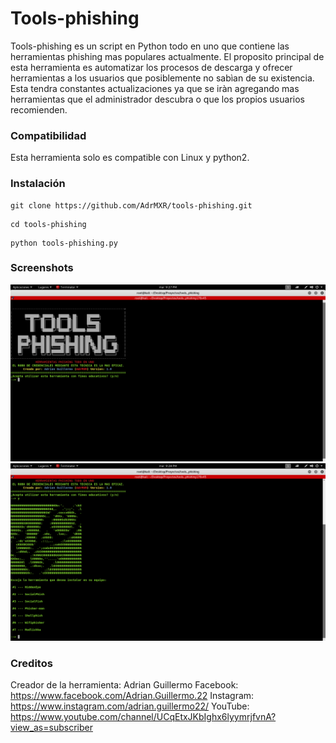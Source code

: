 # Tools-phishing
Tools-phishing es un script en Python todo en uno que contiene las herramientas phishing mas populares actualmente. El proposito principal de esta herramienta es automatizar los procesos de descarga y ofrecer herramientas a los usuarios que posiblemente no sabìan de su existencia. Esta tendra constantes actualizaciones ya que se iràn agregando mas herramientas que el administrador descubra o que los propios usuarios recomienden.


### Compatibilidad 

Esta herramienta solo es compatible con Linux y python2.


### Instalación 

```
git clone https://github.com/AdrMXR/tools-phishing.git
```
```
cd tools-phishing
```
```
python tools-phishing.py 
```

### Screenshots

![alt img](screenshot1.png)
![alt img](screenshot2.png)

### Creditos
Creador de la herramienta: Adrian Guillermo
Facebook: https://www.facebook.com/Adrian.Guillermo.22
Instagram: https://www.instagram.com/adrian.guillermo22/
YouTube: https://www.youtube.com/channel/UCqEtxJKbIghx6lyymrjfvnA?view_as=subscriber

